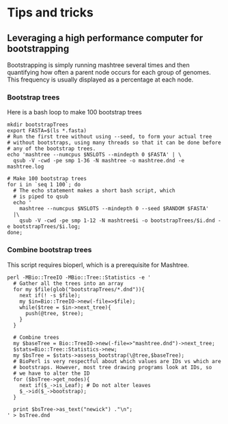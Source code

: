 # Tips and tricks

## Leveraging a high performance computer for bootstrapping

Bootstrapping is simply running mashtree several times and then quantifying how often a parent node
occurs for each group of genomes.  This frequency is usually displayed as a percentage
at each node.

### Bootstrap trees

Here is a bash loop to make 100 bootstrap trees

    mkdir bootstrapTrees
    export FASTA=$(ls *.fasta)
    # Run the first tree without using --seed, to form your actual tree
    # without bootstraps, using many threads so that it can be done before
    # any of the bootstrap trees.
    echo 'mashtree --numcpus $NSLOTS --mindepth 0 $FASTA' | \
      qsub -V -cwd -pe smp 1-36 -N mashtree -o mashtree.dnd -e mashtree.log
    
    # Make 100 bootstrap trees
    for i in `seq 1 100`; do 
      # The echo statement makes a short bash script, which
      # is piped to qsub
      echo '
        mashtree --numcpus $NSLOTS --mindepth 0 --seed $RANDOM $FASTA' 
      |\
        qsub -V -cwd -pe smp 1-12 -N mashtree$i -o bootstrapTrees/$i.dnd -e bootstrapTrees/$i.log; 
    done;
    
### Combine bootstrap trees

This script requires bioperl, which is a prerequisite for Mashtree.

    perl -MBio::TreeIO -MBio::Tree::Statistics -e '
      # Gather all the trees into an array
      for my $file(glob("bootstrapTrees/*.dnd")){
        next if(! -s $file);
        my $in=Bio::TreeIO->new(-file=>$file);
        while($tree = $in->next_tree){
          push(@tree, $tree);
        }
      }
      
      # Combine trees
      my $baseTree = Bio::TreeIO->new(-file=>"mashtree.dnd")->next_tree;
      $stats=Bio::Tree::Statistics->new; 
      my $bsTree = $stats->assess_bootstrap(\@tree,$baseTree);
      # BioPerl is very respectful about which values are IDs vs which are
      # bootstraps. However, most tree drawing programs look at IDs, so
      # we have to alter the ID
      for ($bsTree->get_nodes){
        next if($_->is_Leaf); # Do not alter leaves
        $_->id($_->bootstrap);
      }
      
      print $bsTree->as_text("newick") ."\n";
    ' > bsTree.dnd
    
